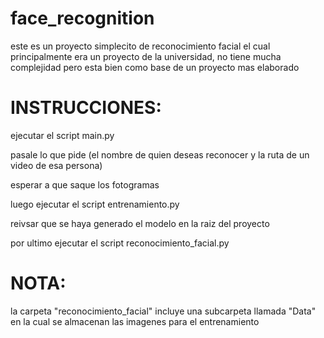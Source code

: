 # face_recognition
este es un proyecto simplecito de reconocimiento facial el cual principalmente era un proyecto de la universidad, no tiene mucha complejidad pero esta bien como base
 de un proyecto mas elaborado

# INSTRUCCIONES:
ejecutar el script main.py
>
pasale lo que pide (el nombre de quien deseas reconocer y la ruta de un video de esa persona)
> 
esperar a que saque los fotogramas
>
luego ejecutar el script entrenamiento.py
> 
reivsar que se haya generado el modelo en la raiz del proyecto
> 
por ultimo ejecutar el script reconocimiento_facial.py

# NOTA:
la carpeta "reconocimiento_facial" incluye una subcarpeta llamada "Data" en la cual se almacenan las imagenes para el entrenamiento
